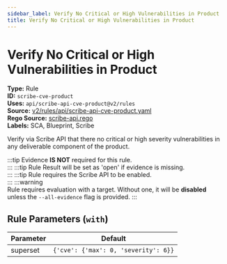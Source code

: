 ```yaml
---
sidebar_label: Verify No Critical or High Vulnerabilities in Product
title: Verify No Critical or High Vulnerabilities in Product
---  
```

# Verify No Critical or High Vulnerabilities in Product  
**Type:** Rule  
**ID:** `scribe-cve-product`  
**Uses:** `api/scribe-api-cve-product@v2/rules`  
**Source:** [v2/rules/api/scribe-api-cve-product.yaml](https://github.com/scribe-public/sample-policies/v2/rules/api/scribe-api-cve-product.yaml)  
**Rego Source:** [scribe-api.rego](https://github.com/scribe-public/sample-policies/v2/rules/api/scribe-api.rego)  
**Labels:** SCA, Blueprint, Scribe  

Verify via Scribe API that there no critical or high severity vulnerabilities in any deliverable component of the product.

:::tip 
Evidence **IS NOT** required for this rule.  
::: 
:::tip 
Rule Result will be set as 'open' if evidence is missing.  
::: 
:::tip 
Rule requires the Scribe API to be enabled.  
::: 
:::warning  
Rule requires evaluation with a target. Without one, it will be **disabled** unless the `--all-evidence` flag is provided.
::: 

## Rule Parameters (`with`)  
| Parameter | Default |
|-----------|---------|
| superset | `{'cve': {'max': 0, 'severity': 6}}` |

